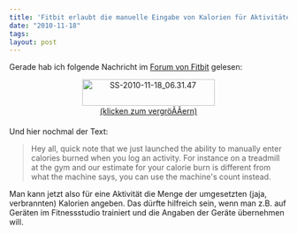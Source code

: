 ```yaml
---
title: 'Fitbit erlaubt die manuelle Eingabe von Kalorien für Aktivitäten'
date: "2010-11-18"
tags: 
layout: post
---
```

Gerade hab ich folgende Nachricht im <a href="http://www.fitbit.com/forums">Forum von Fitbit</a> gelesen:
<p style="text-align: center;"><a title="SS-2010-11-18_06.31.47 by cringe, on Flickr" href="http://www.flickr.com/photos/cringe/5186607478/" target="_blank"><img style="display: block; margin-left: auto; margin-right: auto;" src="http://farm2.static.flickr.com/1282/5186607478_69d3304b0e_m.jpg" alt="SS-2010-11-18_06.31.47" width="240" height="48" />
(klicken zum vergröÃÂern)</a></p>
Und hier nochmal der Text:
<blockquote>Hey all, quick note that we just launched the ability to manually enter calories burned when you log an activity. For instance on a treadmill at the gym and our estimate for your calorie burn is different from what the machine says, you can use the machine's count instead.</blockquote>
Man kann jetzt also für eine Aktivität die Menge der umgesetzten (jaja, verbrannten) Kalorien angeben. Das dürfte hilfreich sein, wenn man z.B. auf Geräten im Fitnessstudio trainiert und die Angaben der Geräte übernehmen will.
